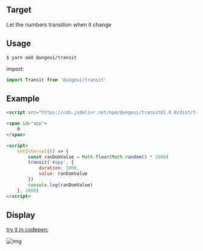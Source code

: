 ## Target

Let the numbers transition when it change

## Usage

```shell
$ yarn add @ungeui/transit
```
import:

```js
import Transit from '@ungeui/transit'
```

## Example

```html
<script src="https://cdn.jsdelivr.net/npm/@ungeui/transit@1.0.0/dist/transit.umd.min.js"></script>

<span id="app">
    0
</span>

<script>
    setInterval(() => {
        const ranDomValue = Math.floor(Math.random() * 1000)
        transit('#app', {
            duration: 1000,
            value: ranDomValue
        })
        console.log(ranDomValue)
    }, 2000) 
</script>
```

## Display

[try it in codepen:](https://codepen.io/peterroe/pen/ZEXpWrY?editors=1111)

![img](https://img-blog.csdnimg.cn/52395997fe4b46d0897815c3eed6da0c.gif)
